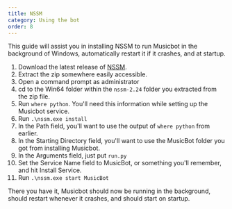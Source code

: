 ```yaml
---
title: NSSM
category: Using the bot
order: 8
---
```

This guide will assist you in installing NSSM to run Musicbot in the background of Windows, automatically restart it if it crashes, and at startup.

1. Download the latest release of [NSSM](https://nssm.cc/release/nssm-2.24.zip).
2. Extract the zip somewhere easily accessible.
3. Open a command prompt as administrator
4. cd to the Win64 folder within the `nssm-2.24` folder you extracted from the zip file.
5. Run `where python`. You'll need this information while setting up the Musicbot service.
6. Run `.\nssm.exe install`
7. In the Path field, you'll want to use the output of `where python` from earlier.
8. In the Starting Directory field, you'll want to use the MusicBot folder you got from installing Musicbot.
9. In the Arguments field, just put `run.py`
10. Set the Service Name field to MusicBot, or something you'll remember, and hit Install Service.
11. Run `.\nssm.exe start MusicBot`

There you have it, Musicbot should now be running in the background, should restart whenever it crashes, and should start on startup.
